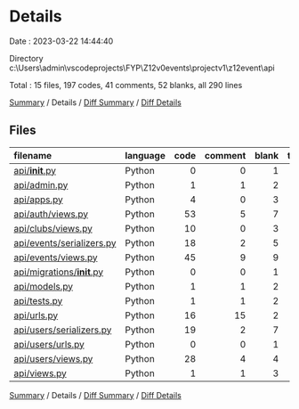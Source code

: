# Details

Date : 2023-03-22 14:44:40

Directory c:\\Users\\admin\\vscodeprojects\\FYP\\Z12v0events\\projectv1\\z12event\\api

Total : 15 files,  197 codes, 41 comments, 52 blanks, all 290 lines

[Summary](results.md) / Details / [Diff Summary](diff.md) / [Diff Details](diff-details.md)

## Files
| filename | language | code | comment | blank | total |
| :--- | :--- | ---: | ---: | ---: | ---: |
| [api/__init__.py](/api/__init__.py) | Python | 0 | 0 | 1 | 1 |
| [api/admin.py](/api/admin.py) | Python | 1 | 1 | 2 | 4 |
| [api/apps.py](/api/apps.py) | Python | 4 | 0 | 3 | 7 |
| [api/auth/views.py](/api/auth/views.py) | Python | 53 | 5 | 7 | 65 |
| [api/clubs/views.py](/api/clubs/views.py) | Python | 10 | 0 | 3 | 13 |
| [api/events/serializers.py](/api/events/serializers.py) | Python | 18 | 2 | 5 | 25 |
| [api/events/views.py](/api/events/views.py) | Python | 45 | 9 | 9 | 63 |
| [api/migrations/__init__.py](/api/migrations/__init__.py) | Python | 0 | 0 | 1 | 1 |
| [api/models.py](/api/models.py) | Python | 1 | 1 | 2 | 4 |
| [api/tests.py](/api/tests.py) | Python | 1 | 1 | 2 | 4 |
| [api/urls.py](/api/urls.py) | Python | 16 | 15 | 2 | 33 |
| [api/users/serializers.py](/api/users/serializers.py) | Python | 19 | 2 | 7 | 28 |
| [api/users/urls.py](/api/users/urls.py) | Python | 0 | 0 | 1 | 1 |
| [api/users/views.py](/api/users/views.py) | Python | 28 | 4 | 4 | 36 |
| [api/views.py](/api/views.py) | Python | 1 | 1 | 3 | 5 |

[Summary](results.md) / Details / [Diff Summary](diff.md) / [Diff Details](diff-details.md)